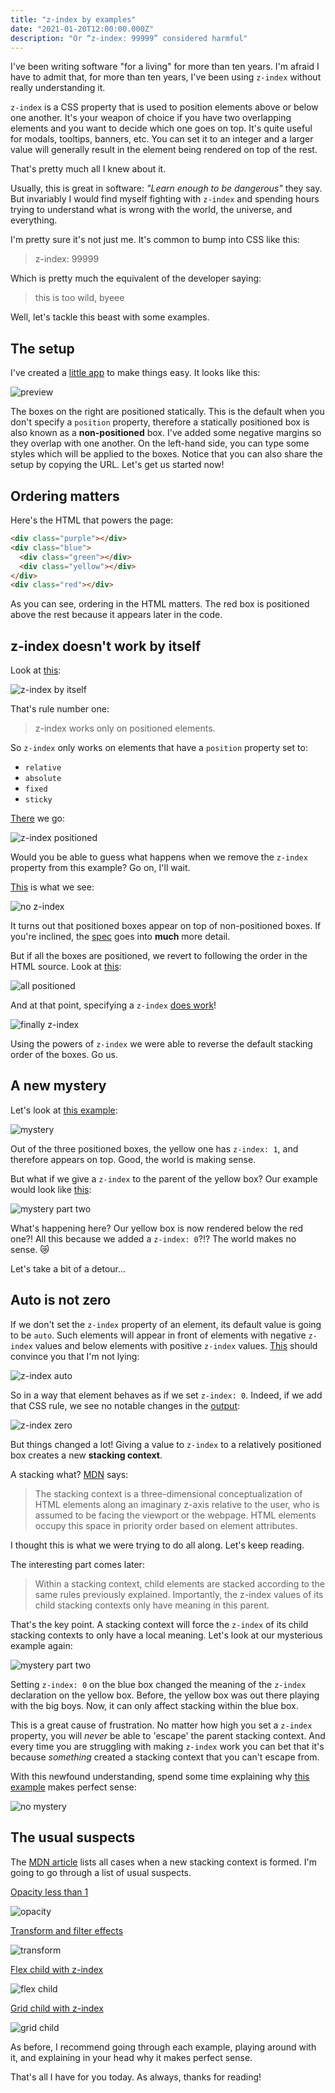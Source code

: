 ```yaml
---
title: "z-index by examples"
date: "2021-01-20T12:00:00.000Z"
description: "Or “z-index: 99999” considered harmful"
---
```


I've been writing software "for a living" for more than ten years. I'm
afraid I have to admit that, for more than ten years, I've been using
`z-index` without really understanding it.

`z-index` is a CSS property that is used to position elements above or
below one another. It's your weapon of choice if you have two overlapping
elements and you want to decide which one goes on top. It's quite useful
for modals, tooltips, banners, etc. You can set it to an integer and a
larger value will generally result in the element being rendered on top of
the rest.

That's pretty much all I knew about it.

Usually, this is great in software: _"Learn enough to be dangerous"_ they
say. But invariably I would find myself fighting with `z-index` and
spending hours trying to understand what is wrong with the world, the
universe, and everything.

I'm pretty sure it's not just me. It's common to bump into CSS like this:

> z-index: 99999

Which is pretty much the equivalent of the developer saying:

> this is too wild, byeee

Well, let's tackle this beast with some examples.

## The setup

I've created a [little app](https://z-index.juliu.is) to make things easy. It looks like this:

![preview](./preview.png)

The boxes on the right are positioned statically. This is the default when
you don't specify a `position` property, therefore a statically positioned
box is also known as a **non-positioned** box. I've added some negative
margins so they overlap with one another. On the left-hand side, you can
type some styles which will be applied to the boxes. Notice that you can
also share the setup by copying the URL. Let's get us started now!

## Ordering matters

Here's the HTML that powers the page:

```html
<div class="purple"></div>
<div class="blue">
  <div class="green"></div>
  <div class="yellow"></div>
</div>
<div class="red"></div>
```

As you can see, ordering in the HTML matters. The red box is positioned
above the rest because it appears later in the code.

## z-index doesn't work by itself

Look at [this](https://z-index.juliu.is/?css=p%2Bz-index%3A%209999):

![z-index by itself](./z-index-alone.png)

That's rule number one:

> z-index works only on positioned elements.

So `z-index` only works on elements that have a `position` property set to:

- `relative`
- `absolute`
- `fixed`
- `sticky`

[There](https://z-index.juliu.is/?css=p%2Bposition%3A%20relative%3Bz-index%3A%209999) we go:

![z-index positioned](./z-index-positioned.png)

Would you be able to guess what happens when we remove the `z-index`
property from this example? Go on, I'll wait.

[This](https://z-index.juliu.is/?css=p%2Bposition%3A%20relative) is what we see:

![no z-index](./no-z-index.png)

It turns out that positioned boxes appear on top of non-positioned boxes.
If you're inclined, the [spec](https://www.w3.org/TR/CSS2/zindex.html) goes
into **much** more detail.

But if all the boxes are positioned, we revert to following the order in
the HTML source. Look at
[this](https://z-index.juliu.is/?css=b%2Bposition%3A%20relative%7Cp%2Bposition%3A%20relative%7Cr%2Bposition%3A%20relative):

![all positioned](./all-positioned.png)

And at that point, specifying a `z-index` [does
work](https://z-index.juliu.is/?css=b%2Bposition%3A%20relative%3Bz-index%3A%201%7Cp%2Bposition%3A%20relative%3Bz-index%3A%202%7Cr%2Bposition%3A%20relative)!

![finally z-index](./finally-z-index.png)

Using the powers of `z-index` we were able to reverse the default stacking order of
the boxes. Go us.

## A new mystery

Let's look at [this
example](https://z-index.juliu.is/?css=b%2Bposition%3A%20relative%7Cr%2Bposition%3A%20relative%7Cy%2Bposition%3A%20relative%3Bz-index%3A%201%3Bheight%3A%20200px):

![mystery](./mystery.png)

Out of the three positioned boxes, the yellow one has `z-index: 1`, and
therefore appears on top. Good, the world is making sense.

But what if we give a `z-index` to  the parent of the yellow box? Our
example would look like
[this](https://z-index.juliu.is/?css=b%2Bposition%3A%20relative%3Bz-index%3A%200%7Cr%2Bposition%3A%20relative%7Cy%2Bposition%3A%20relative%3Bz-index%3A%201%3Bheight%3A%20200px):

![mystery part two](./mystery-two.png)

What's happening here? Our yellow box is now rendered below the red one?!
All this because we added a `z-index: 0`?!? The world makes no sense. 😿

Let's take a bit of a detour...

## Auto is not zero

If we don't set the `z-index` property of an element, its default value is
going to be `auto`. Such elements will appear in front of elements with
negative `z-index` values and below elements with positive `z-index`
values.
[This](https://z-index.juliu.is/?css=b%2Bposition%3A%20relative%7Cp%2Bposition%3A%20relative%3Bz-index%3A%201%7Cr%2Bposition%3A%20relative%3Bz-index%3A%20-1)
should convince you that I'm not lying:

![z-index auto](./z-index-auto.png)

So in a way that element behaves as if we set `z-index: 0`. Indeed, if we
add that CSS rule, we see no notable changes in the
[output](https://z-index.juliu.is/?css=b%2Bposition%3A%20relative%3Bz-index%3A%200%7Cp%2Bposition%3A%20relative%3Bz-index%3A%201%7Cr%2Bposition%3A%20relative%3Bz-index%3A%20-1):

![z-index zero](./z-index-zero.png)

But things changed a lot! Giving a value to `z-index` to a relatively
positioned box creates a new **stacking context**.

A stacking what?
[MDN](https://developer.mozilla.org/en-US/docs/Web/CSS/CSS_Positioning/Understanding_z_index/The_stacking_context) says:

> The stacking context is a three-dimensional conceptualization of HTML elements along an imaginary z-axis relative to the user, who is assumed to be facing the viewport or the webpage. HTML elements occupy this space in priority order based on element attributes.

I thought this is what we were trying to do all along. Let's keep reading.

The interesting part comes later:

> Within a stacking context, child elements are stacked according to the same rules previously explained. Importantly, the z-index values of its child stacking contexts only have meaning in this parent.

That's the key point. A stacking context will force the `z-index` of its
child stacking contexts to only have a local meaning. Let's look at our
mysterious example again:

![mystery part two](./mystery-two.png)

Setting `z-index: 0` on the blue box changed the meaning of the `z-index`
declaration on the yellow box. Before, the yellow box was out there playing
with the big boys. Now, it can only affect stacking within the blue box.

This is a great cause of frustration. No matter how high you set a
`z-index` property, you will _never_ be able to 'escape' the parent
stacking context.  And every time you are struggling with making `z-index`
work you can bet that it's because _something_ created a stacking context
that you can't escape from.

With this newfound understanding, spend some time explaining why [this
example](https://z-index.juliu.is/?css=b%2Bposition%3A%20relative%3Bz-index%3A%201%7Cg%2Bposition%3A%20relative%3Bz-index%3A%2010%7Cp%2Bposition%3A%20relative%3Bz-index%3A%202%7Cr%2Bposition%3A%20relative%7Cy%2Bposition%3A%20relative%3Bz-index%3A%205%3Bheight%3A%20200px) makes perfect sense:

![no mystery](./no-mystery.png)

## The usual suspects

The
[MDN article](https://developer.mozilla.org/en-US/docs/Web/CSS/CSS_Positioning/Understanding_z_index/The_stacking_context)
lists all cases when a new stacking context is formed. I'm going to go through a
list of usual suspects.

[Opacity less than 1](https://z-index.juliu.is/?css=p%2Bopacity%3A%200.90)

![opacity](./opacity.png)

[Transform and filter effects](https://z-index.juliu.is/?css=p%2Btransform%3A%20rotate(30deg))

![transform](./transform.png)

[Flex child with z-index](https://z-index.juliu.is/?css=b%2Bdisplay%3A%20flex%7Cp%2Bposition%3A%20relative%3Bz-index%3A%201%7Cy%2Bz-index%3A%202)

![flex child](./flex-child.png)

[Grid child with z-index](https://z-index.juliu.is/?css=b%2Bdisplay%3A%20grid%7Cg%2Bz-index%3A%202%7Cp%2Bposition%3A%20relative%3Bz-index%3A%201)

![grid child](./grid-child.png)

As before, I recommend going through each example, playing around with
it, and explaining in your head why it makes perfect sense.

That's all I have for you today. As always, thanks for reading!

